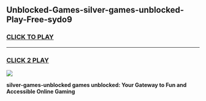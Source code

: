 
## Unblocked-Games-silver-games-unblocked-Play-Free-sydo9
<h3>
<a href="https://premium76.site?title=silver-games-unblocked&ref=17A">CLICK TO PLAY</a></h3>
<hr>

<h3>
<a href="https://premium76.site?title=silver-games-unblocked&ref=17A">CLICK 2 PLAY</a>
  
</h3>

<a href="https://premium76.site?title=silver-games-unblocked&ref=17A"><img src="https://clearcache.store/games.png"></a>


**silver-games-unblocked games unblocked: Your Gateway to Fun and Accessible Online Gaming**
